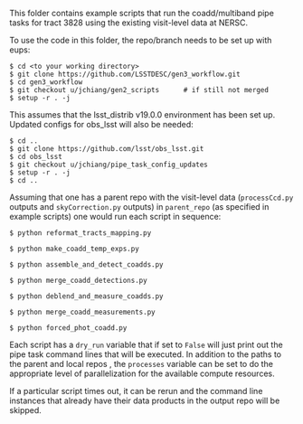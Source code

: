This folder contains example scripts that run the coadd/multiband pipe
tasks for tract 3828 using the existing visit-level data at NERSC.

To use the code in this folder, the repo/branch needs to be set up
with eups:

```
$ cd <to your working directory>
$ git clone https://github.com/LSSTDESC/gen3_workflow.git
$ cd gen3_workflow
$ git checkout u/jchiang/gen2_scripts      # if still not merged
$ setup -r . -j
```

This assumes that the lsst_distrib v19.0.0 environment has been set
up.  Updated configs for obs_lsst will also be needed:

```
$ cd ..
$ git clone https://github.com/lsst/obs_lsst.git
$ cd obs_lsst
$ git checkout u/jchiang/pipe_task_config_updates
$ setup -r . -j
$ cd ..
```

Assuming that one has a parent repo with the visit-level data
(`processCcd.py` outputs and `skyCorrection.py` outputs) in
`parent_repo` (as specified in example scripts) one would run each
script in sequence:

```
$ python reformat_tracts_mapping.py

$ python make_coadd_temp_exps.py

$ python assemble_and_detect_coadds.py

$ python merge_coadd_detections.py

$ python deblend_and_measure_coadds.py

$ python merge_coadd_measurements.py

$ python forced_phot_coadd.py
```

Each script has a `dry_run` variable that if set to `False` will just
print out the pipe task command lines that will be executed.  In
addition to the paths to the parent and local repos , the `processes`
variable can be set to do the appropriate level of parallelization for
the available compute resources.

If a particular script times out, it can be rerun and the command line
instances that already have their data products in the output repo
will be skipped.
